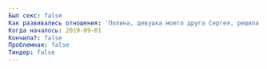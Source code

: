 ```yaml
---
Был секс: false
Как развивались отношения: 'Полина, девушка моего друга Сергея, решила свести меня со своей подругой Таней, которая остановилась у них на несколько дней.Играли вчетвером в настолки, напрямую не общались. Потом, под конец вечера поговорили немного наедине.Потом ходили в бар пару раз с Полиной и Таней. Не знал, как себя вести. Ухаживать за ней как-то, или нет, о чём говорить, не слишком ли я покажу свой интерес.Потом позвал погулять, взялся, за ручку, всё тёрся, как кот, и лез целоваться. Таня утверждает, что это не свидание. Говорила про то, что мне что-то там надо делать (ухаживать ты умеешь?) а то до 40 лет так и останешься одиноким. Потом извинялась за эти слова.Приехала домой, в небольшой город в области, переписывались несколько дней. Потом вернулась, пошли с Полиной в бар. Выпили. Под конец упрашивал Таню поехать ко мне, чуть ли не умолял. Почти всегда портится настроение от алкоголя. Написала потом: "Извини, я не умею нормально отказывать". А мне и до сих пор кажется, могли бы заняться сексом, если б обстоятельства были несколько иные.Вернулась в Польшу.'
Когда началось: 2019-09-01
Кончила?: false
Проблемная: false
Тиндер: false
---
```

